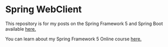 # Spring WebClient

This repository is for my posts on the Spring Framework 5 and Spring Boot available  [here.](http://springframework.guru)

You can learn about my Spring Framework 5 Online course [here.](http://courses.springframework.guru/p/spring-framework-5-begginer-to-guru/?product_id=363173)


